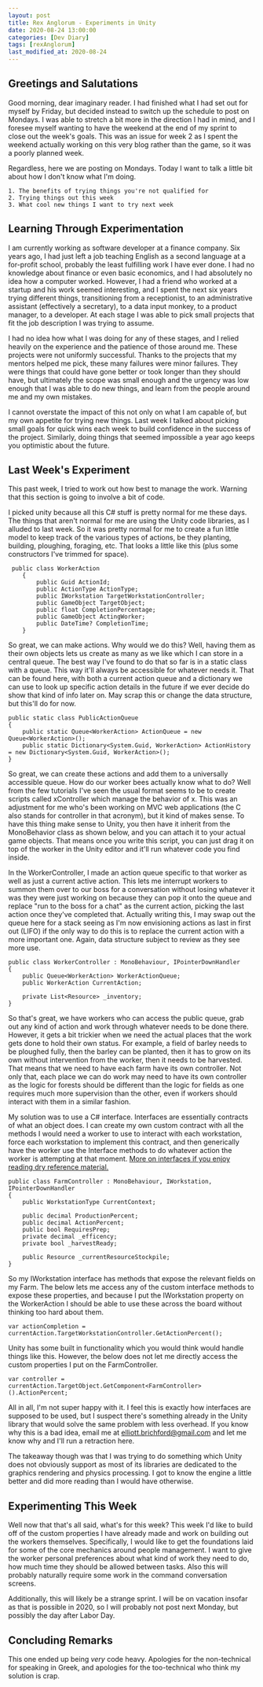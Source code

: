 ```yaml
---
layout: post
title: Rex Anglorum - Experiments in Unity
date: 2020-08-24 13:00:00
categories: [Dev Diary]
tags: [rexAnglorum]
last_modified_at: 2020-08-24
---
```


## Greetings and Salutations
Good morning, dear imaginary reader.  I had finished what I had set out for myself by Friday, but decided instead to switch up the schedule to post on Mondays.  I was able to stretch a bit more in the direction I had in mind, and I foresee myself wanting to have the weekend at the end of my sprint to close out the week's goals.  This was an issue for week 2 as I spent the weekend actually working on this very blog rather than the game, so it was a poorly planned week.  

Regardless, here we are posting on Mondays.  Today I want to talk a little bit about how I don't know what I'm doing.

	1. The benefits of trying things you're not qualified for
	2. Trying things out this week
	3. What cool new things I want to try next week

## Learning Through Experimentation
I am currently working as software developer at a finance company.  Six years ago, I had just left a job teaching English as a second language at a for-profit school, probably the least fulfilling work I have ever done.  I had no knowledge about finance or even basic economics, and I had absolutely no idea how a computer worked.  However, I had a friend who worked at a startup and his work seemed interesting, and I spent the next six years trying different things, transitioning from a receptionist, to an administrative assistant (effectively a secretary), to a data input monkey, to a product manager, to a developer.  At each stage I was able to pick small projects that fit the job description I was trying to assume.  

I had no idea how what I was doing for any of these stages, and I relied heavily on the experience and the patience of those around me.  These projects were not uniformly successful.  Thanks to the projects that my mentors helped me pick, these many failures were minor failures.  They were things that could have gone better or took longer than they should have, but ultimately the scope was small enough and the urgency was low enough that I was able to do new things, and learn from the people around me and my own mistakes.

I cannot overstate the impact of this not only on what I am capable of, but my own appetite for trying new things.  Last week I talked about picking small goals for quick wins each week to build confidence in the success of the project.  Similarly, doing things that seemed impossible a year ago keeps you optimistic about the future.

## Last Week's Experiment
This past week, I tried to work out how best to manage the work.  Warning that this section is going to involve a bit of code.

I picked unity because all this C# stuff is pretty normal for me these days.  The things that aren't normal for me are using the Unity code libraries, as I alluded to last week.  So it was pretty normal for me to create a fun little model to keep track of the various types of actions, be they planting, building, ploughing, foraging, etc.  That looks a little like this (plus some constructors I've trimmed for space).

```
 public class WorkerAction
    {
        public Guid ActionId;
        public ActionType ActionType;
        public IWorkstation TargetWorkstationController;
        public GameObject TargetObject;
        public float CompletionPercentage;
        public GameObject ActingWorker;
        public DateTime? CompletionTime;
    }
```

So great, we can make actions.  Why would we do this?  Well, having them as their own objects lets us create as many as we like which I can store in a central queue.  The best way I've found to do that so far is in a static class with a queue.  This way it'll always be accessible for whatever needs it.  That can be found here, with both a current action queue and a dictionary we can use to look up specific action details in the future if we ever decide do show that kind of info later on.  May scrap this or change the data structure, but this'll do for now.

```
public static class PublicActionQueue
{
    public static Queue<WorkerAction> ActionQueue = new Queue<WorkerAction>();
    public static Dictionary<System.Guid, WorkerAction> ActionHistory = new Dictionary<System.Guid, WorkerAction>();
}
```

So great, we can create these actions and add them to a universally accessible queue.  How do our worker bees actually know what to do?  Well from the few tutorials I've seen the usual format seems to be to create scripts called xController which manage the behavior of x.  This was an adjustment for me who's been working on MVC web applications (the C also stands for controller in that acronym), but it kind of makes sense.  To have this thing make sense to Unity, you then have it inherit from the MonoBehavior class as shown below, and you can attach it to your actual game objects.  That means once you write this script, you can just drag it on top of the worker in the Unity editor and it'll run whatever code you find inside.

In the WorkerController, I made an action queue specific to that worker as well as just a current active action.  This lets me interrupt workers to summon them over to our boss for a conversation without losing whatever it was they were just working on because they can pop it onto the queue and replace "run to the boss for a chat" as the current action, picking the last action once they've completed that.  Actually writing this, I may swap out the queue here for a stack seeing as I'm now envisioning actions as last in first out (LIFO) if the only way to do this is to replace the current action with a more important one.  Again, data structure subject to review as they see more use.

```
public class WorkerController : MonoBehaviour, IPointerDownHandler
{
    public Queue<WorkerAction> WorkerActionQueue;
    public WorkerAction CurrentAction;

    private List<Resource> _inventory;
}
```

So that's great, we have workers who can access the public queue, grab out any kind of action and work through whatever needs to be done there.  However, it gets a bit trickier when we need the actual places that the work gets done to hold their own status.  For example, a field of barley needs to be ploughed fully, then the barley can be planted, then it has to grow on its own without intervention from the worker, then it needs to be harvested.  That means that we need to have each farm have its own controller.  Not only that, each place we can do work may need to have its own controller as the logic for forests should be different than the logic for fields as one requires much more supervision than the other, even if workers should interact with them in a similar fashion.

My solution was to use a C# interface.  Interfaces are essentially contracts of what an object does.  I can create my own custom contract with all the methods I would need a worker to use to interact with each workstation, force each workstation to implement this contract, and then generically have the worker use the Interface methods to do whatever action the worker is attempting at that moment.  [More on interfaces if you enjoy reading dry reference material.](https://docs.microsoft.com/en-us/dotnet/csharp/language-reference/keywords/interface)

```
public class FarmController : MonoBehaviour, IWorkstation, IPointerDownHandler
{
    public WorkstationType CurrentContext;

    public decimal ProductionPercent;
    public decimal ActionPercent;
    public bool RequiresPrep;
    private decimal _efficency;
    private bool _harvestReady;

    public Resource _currentResourceStockpile;
}
```

So my IWorkstation interface has methods that expose the relevant fields on my Farm.  The below lets me access any of the custom interface methods to expose these properties, and because I put the IWorkstation property on the WorkerAction I should be able to use these across the board without thinking too hard about them.

```
var actionCompletion = currentAction.TargetWorkstationController.GetActionPercent();
```

Unity has some built in functionality which you would think would handle things like this.  However, the below does not let me directly access the custom properties I put on the FarmController.

```
var controller = currentAction.TargetObject.GetComponent<FarmController>().ActionPercent;
```

All in all, I'm not super happy with it.  I feel this is exactly how interfaces are supposed to be used, but I suspect there's something already in the Unity library that would solve the same problem with less overhead.  If you know why this is a bad idea, email me at elliott.brichford@gmail.com and let me know why and I'll run a retraction here.

The takeaway though was that I was trying to do something which Unity does not obviously support as most of its libraries are dedicated to the graphics rendering and physics processing.  I got to know the engine a little better and did more reading than I would have otherwise.

## Experimenting This Week
Well now that that's all said, what's for this week?  This week I'd like to build off of the custom properties I have already made and work on building out the workers themselves.  Specifically, I would like to get the foundations laid for some of the core mechanics around people management.  I want to give the worker personal preferences about what kind of work they need to do, how much time they should be allowed between tasks.  Also this will probably naturally require some work in the command conversation screens.

Additionally, this will likely be a strange sprint.  I will be on vacation insofar as that is possible in 2020, so I will probably not post next Monday, but possibly the day after Labor Day.

## Concluding Remarks
This one ended up being _very_ code heavy.  Apologies for the non-technical for speaking in Greek, and apologies for the too-technical who think my solution is crap.